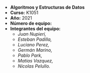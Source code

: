 - **Algoritmos y Estructuras de Datos**
- **Curso:** K1051
- **Año:** 2021
- **Número de equipo:** 
- **Integrantes del equipo:**
  - _Juan Nupieri,_
  - _Esteban Padilla,_
  - _Luciano Perez,_
  - _Germán Marino,_
  - _Pablo Park,_
  - _Matias Vazquez,_
  - _Nicolas Pelullo._
